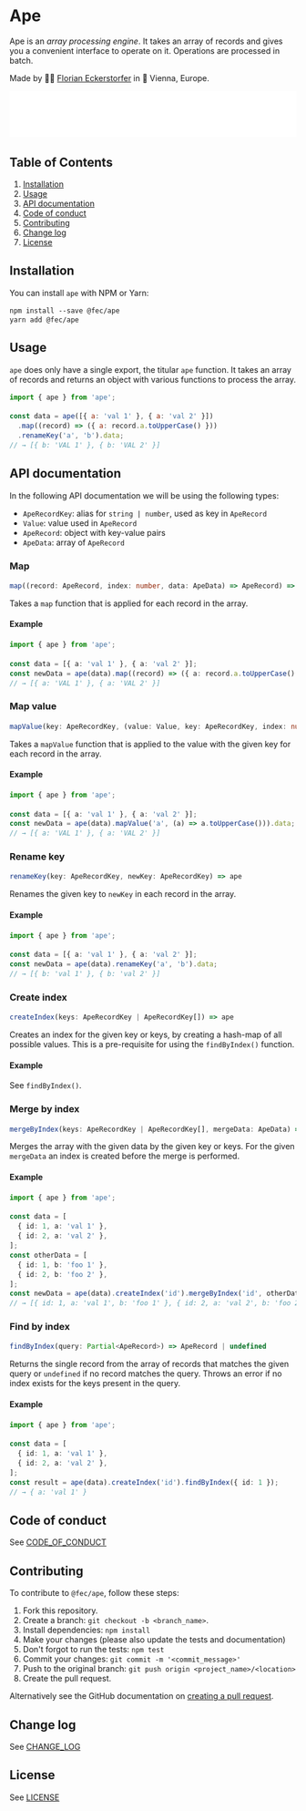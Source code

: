 # Ape

Ape is an _array processing engine_. It takes an array of records and gives you a convenient interface to operate on it. Operations are processed in batch.

Made by 👨‍💻 [Florian Eckerstorfer](https://florian.ec) in 🎡 Vienna, Europe.

![](assets/readme-monkeys.svg)

## Table of Contents

1. [Installation](#installation)
2. [Usage](#usage)
3. [API documentation](#api-documentation)
4. [Code of conduct](#code-of-conduct)
5. [Contributing](#contributing)
6. [Change log](#change-log)
7. [License](#license)

## Installation

You can install `ape` with NPM or Yarn:

```shell
npm install --save @fec/ape
yarn add @fec/ape
```

## Usage

`ape` does only have a single export, the titular `ape` function. It takes an array of records and returns an object with various functions to process the array.

```javascript
import { ape } from 'ape';

const data = ape([{ a: 'val 1' }, { a: 'val 2' }])
  .map((record) => ({ a: record.a.toUpperCase() }))
  .renameKey('a', 'b').data;
// → [{ b: 'VAL 1' }, { b: 'VAL 2' }]
```

## API documentation

In the following API documentation we will be using the following types:

- `ApeRecordKey`: alias for `string | number`, used as key in `ApeRecord`
- `Value`: value used in `ApeRecord`
- `ApeRecord`: object with key-value pairs
- `ApeData`: array of `ApeRecord`

### Map

```typescript
map((record: ApeRecord, index: number, data: ApeData) => ApeRecord) => ape
```

Takes a `map` function that is applied for each record in the array.

#### Example

```typescript
import { ape } from 'ape';

const data = [{ a: 'val 1' }, { a: 'val 2' }];
const newData = ape(data).map((record) => ({ a: record.a.toUpperCase() })).data;
// → [{ a: 'VAL 1' }, { a: 'VAL 2' }]
```

### Map value

```typescript
mapValue(key: ApeRecordKey, (value: Value, key: ApeRecordKey, index: number, data: ApeData) => Value) => ape
```

Takes a `mapValue` function that is applied to the value with the given key for each record in the array.

#### Example

```typescript
import { ape } from 'ape';

const data = [{ a: 'val 1' }, { a: 'val 2' }];
const newData = ape(data).mapValue('a', (a) => a.toUpperCase())).data;
// → [{ a: 'VAL 1' }, { a: 'VAL 2' }]
```

### Rename key

```typescript
renameKey(key: ApeRecordKey, newKey: ApeRecordKey) => ape
```

Renames the given key to `newKey` in each record in the array.

#### Example

```typescript
import { ape } from 'ape';

const data = [{ a: 'val 1' }, { a: 'val 2' }];
const newData = ape(data).renameKey('a', 'b').data;
// → [{ b: 'val 1' }, { b: 'val 2' }]
```

### Create index

```typescript
createIndex(keys: ApeRecordKey | ApeRecordKey[]) => ape
```

Creates an index for the given key or keys, by creating a hash-map of all possible values. This is a pre-requisite for using the `findByIndex()` function.

#### Example

See `findByIndex()`.

### Merge by index

```typescript
mergeByIndex(keys: ApeRecordKey | ApeRecordKey[], mergeData: ApeData) => ape
```

Merges the array with the given data by the given key or keys. For the given `mergeData` an index is created before the merge is performed.

#### Example

```typescript
import { ape } from 'ape';

const data = [
  { id: 1, a: 'val 1' },
  { id: 2, a: 'val 2' },
];
const otherData = [
  { id: 1, b: 'foo 1' },
  { id: 2, b: 'foo 2' },
];
const newData = ape(data).createIndex('id').mergeByIndex('id', otherData).data;
// → [{ id: 1, a: 'val 1', b: 'foo 1' }, { id: 2, a: 'val 2', b: 'foo 2' }]
```

### Find by index

```typescript
findByIndex(query: Partial<ApeRecord>) => ApeRecord | undefined
```

Returns the single record from the array of records that matches the given query or `undefined` if no record matches the query. Throws an error if no index exists for the keys present in the query.

#### Example

```typescript
import { ape } from 'ape';

const data = [
  { id: 1, a: 'val 1' },
  { id: 2, a: 'val 2' },
];
const result = ape(data).createIndex('id').findByIndex({ id: 1 });
// → { a: 'val 1' }
```

## Code of conduct

See [CODE_OF_CONDUCT](CODE_OF_CONDUCT.md)

## Contributing

To contribute to `@fec/ape`, follow these steps:

1. Fork this repository.
2. Create a branch: `git checkout -b <branch_name>`.
3. Install dependencies: `npm install`
4. Make your changes (please also update the tests and documentation)
5. Don't forgot to run the tests: `npm test`
6. Commit your changes: `git commit -m '<commit_message>'`
7. Push to the original branch: `git push origin <project_name>/<location>`
8. Create the pull request.

Alternatively see the GitHub documentation on [creating a pull request](https://help.github.com/en/github/collaborating-with-issues-and-pull-requests/creating-a-pull-request).

## Change log

See [CHANGE_LOG](CHANGE_LOG.md)

## License

See [LICENSE](LICENSE.md)
